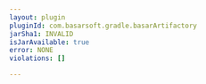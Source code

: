 ```yaml
---
layout: plugin
pluginId: com.basarsoft.gradle.basarArtifactory
jarSha1: INVALID
isJarAvailable: true
error: NONE
violations: []

---
```

